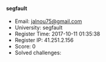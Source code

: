#### segfault  

* Email: jalnou75@gmail.com  
* University: segfault  
* Register Time: 2017-10-11 01:35:38  
* Register IP: 41.251.2.156  
* Score: 0  
* Solved challenges: 
